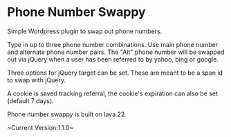 Phone Number Swappy
==========

Simple Wordpress plugin to swap out phone numbers.

Type in up to three phone number combinations. Use main phone number and alternate phone number pairs. The "Alt" phone number will be swapped out via jQuery when a user has been referred to by yahoo, bing or google.

Three options for jQuery target can be set. These are meant to be a span id to swap with jQuery.

A cookie is saved tracking referral, the cookie's expiration can also be set (default 7 days).

Phone number swappy is built on lava 22

~Current Version:1.1.0~
